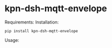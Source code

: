 # kpn-dsh-mqtt-envelope

Requirements:
Installation:

```
pip install kpn-dsh-mqtt-envelope
```

Usage: